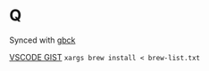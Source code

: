 # Q
  Synced with [gbck](https://github.com/jukben/gbck)

[VSCODE GIST](https://gist.github.com/rej156/d641a9e6363347b69f2fa39a133eec77)
`xargs brew install < brew-list.txt`

  
